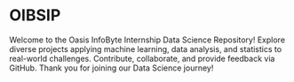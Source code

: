 # OIBSIP
Welcome to the Oasis InfoByte Internship Data Science Repository! Explore diverse projects applying machine learning, data analysis, and statistics to real-world challenges. Contribute, collaborate, and provide feedback via GitHub. Thank you for joining our Data Science journey!
